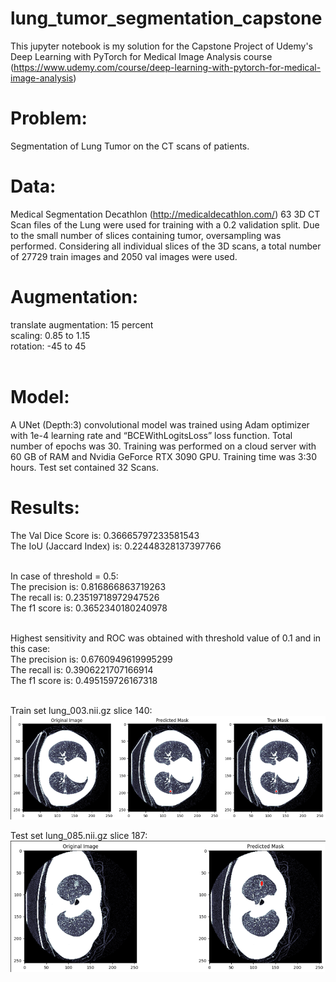 # lung_tumor_segmentation_capstone
This jupyter notebook is my solution for the Capstone Project of Udemy's Deep Learning with PyTorch for Medical Image Analysis course (https://www.udemy.com/course/deep-learning-with-pytorch-for-medical-image-analysis)


# Problem:
Segmentation of Lung Tumor on the CT scans of patients.

# Data:
Medical Segmentation Decathlon (http://medicaldecathlon.com/)
63 3D CT Scan files of the Lung were used for training with a 0.2 validation split. Due to the small number of slices containing tumor, oversampling was performed. Considering all individual slices of the 3D scans, a total number of 27729 train images and 2050 val images were used. 

# Augmentation: 
translate augmentation: 15 percent <br>
scaling: 0.85 to 1.15 <br>
rotation: -45 to 45 <br><br>

# Model:
A UNet (Depth:3) convolutional model was trained using Adam optimizer with 1e-4 learning rate and “BCEWithLogitsLoss” loss function. Total number of epochs was 30.  Training was performed on a cloud server with 60 GB of RAM and Nvidia GeForce RTX 3090 GPU. Training time was 3:30 hours. Test set contained 32 Scans.

# Results:
The Val Dice Score is: 0.36665797233581543 <br>
The IoU (Jaccard Index)  is: 0.22448328137397766 <br><br>

In case of threshold = 0.5: <br>
The precision  is: 0.816866863719263<br>
The recall  is: 0.23519718972947526<br>
The f1 score  is: 0.3652340180240978<br><br>

Highest sensitivity and ROC was obtained with threshold value of 0.1 and in this case: <br>
The precision  is: 0.6760949619995299 <br>
The recall  is: 0.3906221707166914 <br>
The f1 score  is: 0.495159726167318 <br><br>
 

Train set lung_003.nii.gz slice 140: <br>
![a sclice of the training set with the corresponding predicted mask and ground truth](/train_example.png?raw=true)

Test set lung_085.nii.gz slice 187: <br>
![a sclice of the test set with the corresponding predicted mask](/test_example.png?raw=true)

